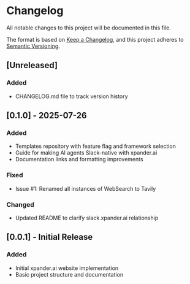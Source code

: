 # Changelog

All notable changes to this project will be documented in this file.

The format is based on [Keep a Changelog](https://keepachangelog.com/en/1.0.0/),
and this project adheres to [Semantic Versioning](https://semver.org/spec/v2.0.0.html).

## [Unreleased]

### Added
- CHANGELOG.md file to track version history

## [0.1.0] - 2025-07-26

### Added
- Templates repository with feature flag and framework selection
- Guide for making AI agents Slack-native with xpander.ai
- Documentation links and formatting improvements

### Fixed
- Issue #1: Renamed all instances of WebSearch to Tavily

### Changed
- Updated README to clarify slack.xpander.ai relationship

## [0.0.1] - Initial Release

### Added
- Initial xpander.ai website implementation
- Basic project structure and documentation